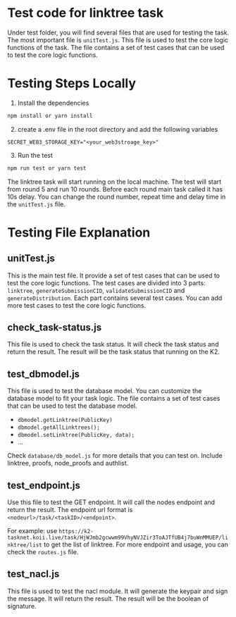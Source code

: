# Test code for linktree task

Under test folder, you will find several files that are used for testing the task. The most important file is `unitTest.js`. This file is used to test the core logic functions of the task. The file contains a set of test cases that can be used to test the core logic functions. 

# Testing Steps Locally

1. Install the dependencies
```bash
npm install or yarn install
```
2. create a .env file in the root directory and add the following variables
```env
SECRET_WEB3_STORAGE_KEY="<your_web3stroage_key>" 
```

3. Run the test
```bash
npm run test or yarn test
```

The linktree task will start running on the local machine. The test will start from round 5 and run 10 rounds. Before each round main task called it has 10s delay. You can change the round number, repeat time and delay time in the `unitTest.js` file.


# Testing File Explanation

## unitTest.js

This is the main test file. It provide a set of test cases that can be used to test the core logic functions. The test cases are divided into 3 parts: `linktree`, `generateSubmissionCID`, `validateSubmissionCID` and `generateDistribution`. Each part contains several test cases. You can add more test cases to test the core logic functions.

## check_task-status.js

This file is used to check the task status. It will check the task status and return the result. The result will be the task status that running on the K2.

## test_dbmodel.js

This file is used to test the database model. You can customize the database model to fit your task logic. The file contains a set of test cases that can be used to test the database model.

 - `dbmodel.getLinktree(PublicKey)`
 - `dbmodel.getAllLinktrees();`
 - `dbmodel.setLinktree(PublicKey, data);`
 - ...

Check `database/db_model.js` for more details that you can test on. Include linktree, proofs, node_proofs and authlist.

## test_endpoint.js

Use this file to test the GET endpoint. It will call the nodes endpoint and return the result. The endpoint url format is `<nodeurl>/task/<taskID>/<endpoint>`.

For example: use `https://k2-tasknet.koii.live/task/HjWJmb2gcwwm99VhyNVJZir3ToAJTfUB4j7buWnMMUEP/linktree/list` to get the list of linktree. For more endpoint and usage, you can check the `routes.js` file.

## test_nacl.js

This file is used to test the nacl module. It will generate the keypair and sign the message. It will return the result. The result will be the boolean of signature.


